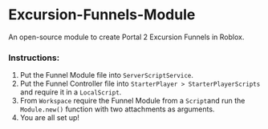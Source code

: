 # Excursion-Funnels-Module
An open-source module to create Portal 2 Excursion Funnels in Roblox.

### Instructions:
1. Put the Funnel Module file into ```ServerScriptService```.
2. Put the Funnel Controller file into ```StarterPlayer > StarterPlayerScripts``` and require it in a ```LocalScript```.
3. From ```Workspace``` require the Funnel Module from a ```Script```and run the ```Module.new()``` function with two attachments as arguments.
4. You are all set up!
